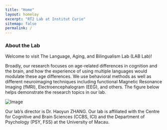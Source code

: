 ```yaml
---
title: "Home"
layout: homelay
excerpt: "RT2 Lab at Institut Curie"
sitemap: false
permalink: /
---
```


### About the Lab

Welcome to visit The Language, Aging, and Bilingualism Lab (LAB Lab)! 

Broadly, our research focuses on age-related differences in cognition and the brain, and how the experience of using multiple languages would modulate these age differences. We use behavioral methods as well as different neuroimaging techniques including functional Magnetic Resonance Imaging (fMRI), Electroencephalogram (EEG), and others. The figure below helps demonstrate the research topics in our lab.

![Image](https://github.com/slimp123/slimp123.github.io/blob/a626bcb6ed4b3e6e774b908438c7f5fa374e04fe/images/home/lab-introduction.png)

Our lab’s director is Dr. Haoyun ZHANG. Our lab is affiliated with the Centre for Cognitive and Brain Sciences (CCBS, ICI) and the Department of Psychology (PSY, FSS) at the University of Macau.  

